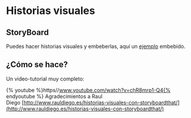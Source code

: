 
# Historias visuales

## StoryBoard

Puedes hacer historias visuales y embeberlas, aquí un [ejemplo](http://aularagon.catedu.es/materialesaularagon2013/blogs/M2_contenido/historias_visuales.html) embebido.


## ¿Cómo se hace?

Un video-tutorial muy completo:

{% youtube %}https//www.youtube.com/watch?v=chR8mrp1-Q4{% endyoutube %}
Agradecimientos a Raul Diego [http://www.rauldiego.es/historias-visuales-con-storyboardthat/](http://www.rauldiego.es/historias-visuales-con-storyboardthat/)

